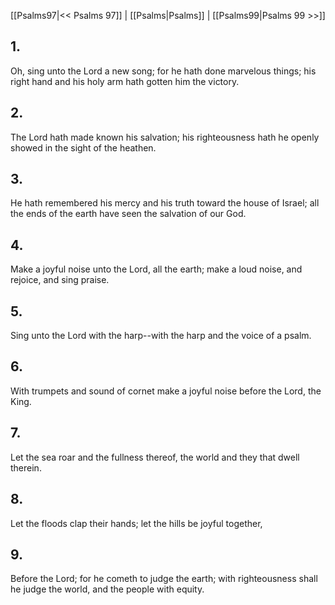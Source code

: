 [[Psalms97|<< Psalms 97]] | [[Psalms|Psalms]] | [[Psalms99|Psalms 99 >>]]
## 1.
Oh, sing unto the Lord a new song; for he hath done marvelous things; his right hand and his holy arm hath gotten him the victory.
## 2.
The Lord hath made known his salvation; his righteousness hath he openly showed in the sight of the heathen.
## 3.
He hath remembered his mercy and his truth toward the house of Israel; all the ends of the earth have seen the salvation of our God.
## 4.
Make a joyful noise unto the Lord, all the earth; make a loud noise, and rejoice, and sing praise.
## 5.
Sing unto the Lord with the harp\--with the harp and the voice of a psalm.
## 6.
With trumpets and sound of cornet make a joyful noise before the Lord, the King.
## 7.
Let the sea roar and the fullness thereof, the world and they that dwell therein.
## 8.
Let the floods clap their hands; let the hills be joyful together,
## 9.
Before the Lord; for he cometh to judge the earth; with righteousness shall he judge the world, and the people with equity.

